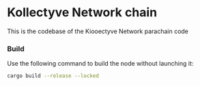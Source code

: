 # Kollectyve Network chain 
This is the codebase of the Kiooectyve Network parachain code

### Build

Use the following command to build the node without launching it:

```sh
cargo build --release --locked
```

